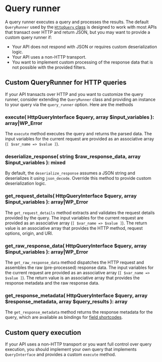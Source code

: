 # Query runner

A query runner executes a query and processes the results. The default `QueryRunner` used by the [`HttpQuery` class](query.md) is designed to work with most APIs that transact over HTTP and return JSON, but you may want to provide a custom query runner if:

- Your API does not respond with JSON or requires custom deserialization logic.
- Your API uses a non-HTTP transport.
- You want to implement custom processing of the response data that is not possible with the provided filters.

## Custom QueryRunner for HTTP queries

If your API transacts over HTTP and you want to customize the query runner, consider extending the `QueryRunner` class and providing an instance to your query via the `query_runner` option. Here are the methods

### execute( HttpQueryInterface $query, array $input_variables ): array|WP_Error

The `execute` method executes the query and returns the parsed data. The input variables for the current request are provided as an associative array (`[ $var_name => $value ]`).

### deserialize_response( string $raw_response_data, array $input_variables ): mixed

By default, the `deserialize_response` assumes a JSON string and deserializes it using `json_decode`. Override this method to provide custom deserialization logic.

### get_request_details( HttpQueryInterface $query, array $input_variables ): array|WP_Error

The `get_request_details` method extracts and validates the request details provided by the query. The input variables for the current request are provided as an associative array (`[ $var_name => $value ]`). The return value is an associative array that provides the HTTP method, request options, origin, and URI.

### get_raw_response_data( HttpQueryInterface $query, array $input_variables ): array|WP_Error

The `get_raw_response_data` method dispatches the HTTP request and assembles the raw (pre-processed) response data. The input variables for the current request are provided as an associative array (`[ $var_name => $value ]`). The return value is an associative array that provides the response metadata and the raw response data.

### get_response_metadata( HttpQueryInterface $query, array $response_metadata, array $query_results ): array

The `get_response_metadata` method returns the response metadata for the query, which are available as bindings for [field shortcodes](field-shortcodes.md).

## Custom query execution

If your API uses a non-HTTP transport or you want full control over query execution, you should implement your own query that implements `QueryInterface` and provides a custom `execute` method.
